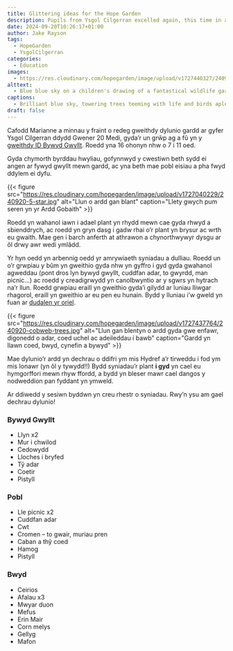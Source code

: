 ```yaml
---
title: Glittering ideas for the Hope Garden
description: Pupils from Ysgol Cilgerran excelled again, this time in a garden design workshop for the Hope Garden
date: 2024-09-20T10:26:17+01:00
author: Jake Rayson 
tags: 
  - HopeGarden
  - YsgolCilgerran
categories: 
  - Education
images:
  - https://res.cloudinary.com/hopegarden/image/upload/v1727440327/240920-blue-blue-sky-169.jpg
alttext: 
  - Blue blue sky on a children's drawing of a fantastical wildlife garden with chairs and trees and birds
captions: 
  - Brilliant blue sky, towering trees teeming with life and birds aplenty
draft: false
---
```

Cafodd Marianne a minnau y fraint o redeg gweithdy dylunio gardd ar gyfer Ysgol Cilgerran ddydd Gwener 20 Medi, gyda’r un grŵp ag a fû yn y [gweithdy ID Bywyd Gwyllt](https://hopegarden.uk/cy/blog/240913-out-standing/). Roedd yna 16 ohonyn nhw o 7 i 11 oed.

Gyda chymorth byrddau hwyliau, gofynnwyd y cwestiwn beth sydd ei angen ar fywyd gwyllt mewn gardd, ac yna beth mae pobl eisiau a pha fwyd ddylem ei dyfu.

{{< figure src="https://res.cloudinary.com/hopegarden/image/upload/v1727040229/240920-5-star.jpg" alt="Llun o ardd gan blant" caption="Llety gwych pum seren yn yr Ardd Gobaith" >}}

Roedd yn wahanol iawn i adael plant yn rhydd mewn cae gyda rhwyd a sbienddrych, ac roedd yn gryn dasg i gadw rhai o’r plant yn brysur ac wrth eu gwaith. Mae gen i barch anferth at athrawon a chynorthwywyr dysgu ar ôl drwy awr wedi ymlâdd.

Yr hyn oedd yn arbennig oedd yr amrywiaeth syniadau a dulliau. Roedd un o’r grwpiau y bûm yn gweithio gyda nhw yn gyffro i gyd gyda gwahanol agweddau (pont dros lyn bywyd gwyllt, cuddfan adar, to gwyrdd, man picnic…) ac roedd y creadigrwydd yn canolbwyntio ar y sgwrs yn hytrach na’r llun. Roedd grwpiau eraill yn gweithio gyda’i gilydd ar luniau lliwgar rhagorol, eraill yn gweithio ar eu pen eu hunain. Bydd y lluniau i’w gweld yn fuan ar [dudalen yr oriel](https://hopegarden.uk/gallery/).    

{{< figure src="https://res.cloudinary.com/hopegarden/image/upload/v1727437764/240920-cobweb-trees.jpg" alt="Llun gan blentyn o ardd gyda gwe enfawr, digonedd o adar, coed uchel ac adeileddau i bawb" caption="Gardd yn llawn coed, bwyd, cynefin a bywyd" >}}

Mae dylunio’r ardd yn dechrau o ddifri ym mis Hydref a’r tirweddu i fod ym mis Ionawr (yn ôl y tywydd!!)  Bydd syniadau’r plant **i gyd** yn cael eu hymgorffori mewn rhyw ffordd, a bydd yn bleser mawr cael dangos y nodweddion pan fyddant yn ymweld. 

Ar ddiwedd y sesiwn byddwn yn creu rhestr o syniadau. Rwy’n ysu am gael dechrau dylunio!

### Bywyd Gwyllt
- Llyn x2
- Mur i chwilod
- Cedowydd
- Lloches i bryfed
- Tŷ adar
- Coetir
- Pistyll

### Pobl
- Lle picnic x2
- Cuddfan adar
- Cwt
- Cromen – to gwair, muriau pren
- Caban a thŷ coed
- Hamog
- Pistyll

### Bwyd
- Ceirios
- Afalau x3
- Mwyar duon
- Mefus
- Erin Mair
- Corn melys
- Gellyg
- Mafon
